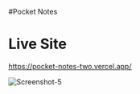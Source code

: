 
#Pocket Notes 

<h1>Live Site</h1>

https://pocket-notes-two.vercel.app/


<img src="https://i.ibb.co/51Vg0xS/Screenshot-5.png" alt="Screenshot-5" border="0">
